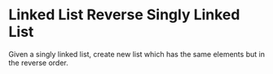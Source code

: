 # Linked List Reverse Singly Linked List

Given a singly linked list, create new list which has the same elements but in the reverse order.
